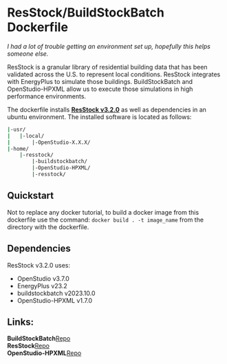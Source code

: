 # ResStock/BuildStockBatch Dockerfile

*I had a lot of trouble getting an environment set up, hopefully this helps someone else.*  

ResStock is a granular library of residential building data that has been validated across the U.S. to represent local conditions. ResStock integrates with EnergyPlus to simulate those buildings. BuildStockBatch and OpenStudio-HPXML allow us to execute those simulations in high performance environments.  

The dockerfile installs [**ResStock v3.2.0**](https://github.com/NREL/resstock/releases/tag/v3.2.0) as well as dependencies in an ubuntu environment. The installed software is located as follows:  

```bash
|-usr/
|   |-local/
|       |-OpenStudio-X.X.X/
|-home/
    |-resstock/
        |-buildstockbatch/
        |-OpenStudio-HPXML/
        |-resstock/
```

## Quickstart  

Not to replace any docker tutorial, to build a docker image from this dockerfile use the command: `docker build . -t image_name` from the directory with the dockerfile.  

## Dependencies  

ResStock v3.2.0 uses:

* OpenStudio v3.7.0  
* EnergyPlus v23.2  
* buildstockbatch v2023.10.0  
* OpenStudio-HPXML v1.7.0  

## Links:  

**BuildStockBatch**[Repo](https://github.com/NREL/buildstockbatch/)  
**ResStock**[Repo](https://github.com/NREL/resstock/)  
**OpenStudio-HPXML**[Repo](https://github.com/NREL/OpenStudio-HPXML)  

